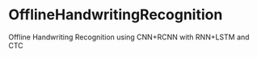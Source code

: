 # OfflineHandwritingRecognition
Offline Handwriting Recognition using CNN+RCNN with RNN+LSTM and CTC
